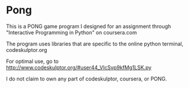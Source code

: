 # Pong

This is a PONG game program I designed for an assignment through "Interactive Programming in Python" on coursera.com

The program uses libraries that are specific to the online python terminal, codeskulptor.org

For optimal use, go to http://www.codeskulptor.org/#user44_VlcSvp9kfMg1LSK.py

I do not claim to own any part of codeskulptor, coursera, or PONG.
